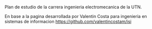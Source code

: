 Plan de estudio de la carrera ingenieria electromecanica de la UTN.

En base a la pagina desarrollada por Valentin Costa para ingenieria en sistemas de informacion https://github.com/valentincostam/isi
